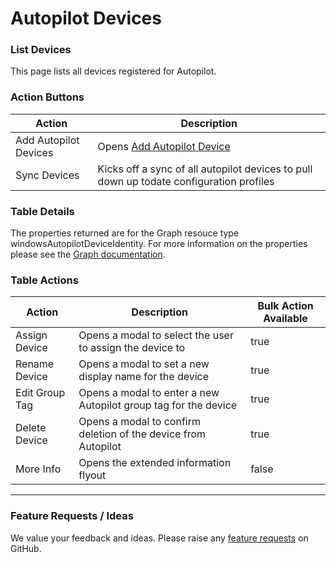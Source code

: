 # Autopilot Devices

### List Devices

This page lists all devices registered for Autopilot.

### Action Buttons

| Action                | Description                                                                             |
| --------------------- | --------------------------------------------------------------------------------------- |
| Add Autopilot Devices | Opens [Add Autopilot Device](add-device.md)                                             |
| Sync Devices          | Kicks off a sync of all autopilot devices to pull down up todate configuration profiles |

### Table Details <a href="#listdevices-details" id="listdevices-details"></a>

The properties returned are for the Graph resouce type windowsAutopilotDeviceIdentity. For more information on the properties please see the [Graph documentation](https://learn.microsoft.com/en-us/graph/api/resources/intune-enrollment-windowsautopilotdeviceidentity?view=graph-rest-1.0#properties).

### Table Actions

<table><thead><tr><th>Action</th><th>Description</th><th data-type="checkbox">Bulk Action Available</th></tr></thead><tbody><tr><td>Assign Device</td><td>Opens a modal to select the user to assign the device to</td><td>true</td></tr><tr><td>Rename Device</td><td>Opens a modal to set a new display name for the device</td><td>true</td></tr><tr><td>Edit Group Tag</td><td>Opens a modal to enter a new Autopilot group tag for the device</td><td>true</td></tr><tr><td>Delete Device</td><td>Opens a modal to confirm deletion of the device from Autopilot</td><td>true</td></tr><tr><td>More Info</td><td>Opens the extended information flyout</td><td>false</td></tr></tbody></table>

***

### Feature Requests / Ideas

We value your feedback and ideas. Please raise any [feature requests](https://github.com/KelvinTegelaar/CIPP/issues/new?assignees=\&labels=enhancement%2Cno-priority\&projects=\&template=feature.yml\&title=%5BFeature+Request%5D%3A+) on GitHub.
